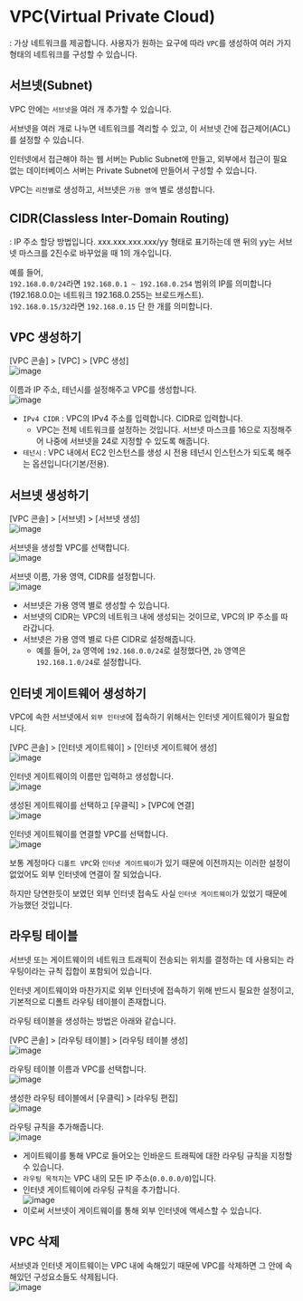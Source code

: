 # VPC(Virtual Private Cloud)

: 가상 네트워크를 제공합니다. 사용자가 원하는 요구에 따라 `VPC`를 생성하여 여러 가지 형태의 네트워크를 구성할 수 있습니다.

## 서브넷(Subnet)

VPC 안에는 `서브넷`을 여러 개 추가할 수 있습니다.   

서브넷을 여러 개로 나누면 네트워크를 격리할 수 있고, 이 서브넷 간에 접근제어(ACL)를 설정할 수 있습니다.

인터넷에서 접근해야 하는 웹 서버는 Public Subnet에 만들고, 외부에서 접근이 필요 없는 데이터베이스 서버는 Private Subnet에 만들어서 구성할 수 있습니다.

VPC는 `리전별`로 생성하고, 서브넷은 `가용 영역` 별로 생성합니다.

## CIDR(Classless Inter-Domain Routing)

: IP 주소 할당 방법입니다. xxx.xxx.xxx.xxx/yy 형태로 표기하는데 맨 뒤의 yy는 서브넷 마스크를 2진수로 바꾸었을 때 1의 개수입니다.   

예를 들어,   
`192.168.0.0/24`라면 `192.168.0.1 ~ 192.168.0.254` 범위의 IP를 의미합니다(192.168.0.0는 네트워크 192.168.0.255는 브로드캐스트).   
`192.168.0.15/32`라면 `192.168.0.15` 단 한 개를 의미합니다.

## VPC 생성하기

[VPC 콘솔] > [VPC] > [VPC 생성]   
![image](https://user-images.githubusercontent.com/43658658/147619004-6970540c-fbb1-4512-ac54-ab2c58596f0e.png)

이름과 IP 주소, 테넌시를 설정해주고 VPC를 생성합니다.   
![image](https://user-images.githubusercontent.com/43658658/147619143-47deac63-9c55-450a-9257-1f05edc485fb.png)   
* `IPv4 CIDR` : VPC의 IPv4 주소를 입력합니다. CIDR로 입력합니다. 
  - VPC는 전체 네트워크를 설정하는 것입니다. 서브넷 마스크를 16으로 지정해주어 나중에 서브넷을 24로 지정할 수 있도록 해줍니다.
* `테넌시` : VPC 내에서 EC2 인스턴스를 생성 시 전용 테넌시 인스턴스가 되도록 해주는 옵션입니다(기본/전용).

## 서브넷 생성하기

[VPC 콘솔] > [서브넷] > [서브넷 생성]   
![image](https://user-images.githubusercontent.com/43658658/147619368-aedcebcc-0d8e-46f3-8918-cbc828f49c15.png)

서브넷을 생성할 VPC를 선택합니다.   
![image](https://user-images.githubusercontent.com/43658658/147619411-bc29601e-0d6f-4c77-8e53-9f67bb621e61.png)

서브넷 이름, 가용 영역, CIDR를 설정합니다.   
![image](https://user-images.githubusercontent.com/43658658/147619499-931a971f-2b2b-4f2b-ad54-76a257924913.png)   
* 서브넷은 가용 영역 별로 생성할 수 있습니다.
* 서브넷의 CIDR는 VPC의 네트워크 내에 생성되는 것이므로, VPC의 IP 주소를 따라갑니다. 
* 서브넷은 가용 영역 별로 다른 CIDR로 설정해줍니다.
  - 예를 들어, `2a` 영역에 `192.168.0.0/24`로 설정했다면, `2b` 영역은 `192.168.1.0/24`로 설정합니다.

## 인터넷 게이트웨어 생성하기

VPC에 속한 서브넷에서 `외부 인터넷`에 접속하기 위해서는 인터넷 게이트웨이가 필요합니다.

[VPC 콘솔] > [인터넷 게이트웨이] > [인터넷 게이트웨어 생성]   
![image](https://user-images.githubusercontent.com/43658658/147619693-85b11da0-4526-4f5d-9a94-75512ea7903a.png)

인터넷 게이트웨이의 이름만 입력하고 생성합니다.   
![image](https://user-images.githubusercontent.com/43658658/147619794-590fde62-91e9-42e1-bf0b-cd6a6ab2ef8d.png)

생성된 게이트웨이를 선택하고 [우클릭] > [VPC에 연결]   
![image](https://user-images.githubusercontent.com/43658658/147619837-962a28cd-70b5-4a62-a0b4-bc13952c53f6.png)

인터넷 게이트웨이를 연결할 VPC를 선택합니다.   
![image](https://user-images.githubusercontent.com/43658658/147620017-bb13f82c-fd58-4aa5-896c-98c38f83d65e.png)

보통 계정마다 `디폴트 VPC`와 `인터넷 게이트웨이`가 있기 때문에 이전까지는 이러한 설정이 없었어도 외부 인터넷에 연결이 잘 되었습니다.

하지만 당연한듯이 보였던 외부 인터넷 접속도 사실 `인터넷 게이트웨이`가 있었기 때문에 가능했던 것입니다.

## 라우팅 테이블

서브넷 또는 게이트웨이의 네트워크 트래픽이 전송되는 위치를 결정하는 데 사용되는 라우팅이라는 규칙 집합이 포함되어 있습니다.   

인터넷 게이트웨이와 마찬가지로 외부 인터넷에 접속하기 위해 반드시 필요한 설정이고, 기본적으로 디폴트 라우팅 테이블이 존재합니다.

라우팅 테이블을 생성하는 방법은 아래와 같습니다.

[VPC 콘솔] > [라우팅 테이블] > [라우팅 테이블 생성]   
![image](https://user-images.githubusercontent.com/43658658/147620646-930ae5a0-9be1-4ea4-9e33-915794bc159c.png)

라우팅 테이블 이름과 VPC를 선택합니다.   
![image](https://user-images.githubusercontent.com/43658658/147620582-9510302a-e2c4-4b87-bfb0-8f638ffa7679.png)

생성한 라우팅 테이블에서 [우클릭] > [라우팅 편집]   
![image](https://user-images.githubusercontent.com/43658658/147620633-a060ec83-2237-4c2d-aa53-3818ffb59e7f.png)

라우팅 규칙을 추가해줍니다.   
![image](https://user-images.githubusercontent.com/43658658/147620709-75552b26-9b25-425a-aefe-e9389cfcd593.png)   
* 게이트웨이를 통해 VPC로 들어오는 인바운드 트래픽에 대한 라우팅 규칙을 지정할 수 있습니다.
* `라우팅 목적지`는 VPC 내의 모든 IP 주소(`0.0.0.0/0`)입니다.
* 인터넷 게이트웨이에 라우팅 규칙을 추가합니다.   
![image](https://user-images.githubusercontent.com/43658658/147620868-1d0986b2-7762-415a-8076-7f5dddfbeafb.png)   
* 이로써 서브넷이 게이트웨이를 통해 외부 인터넷에 액세스할 수 있습니다.

## VPC 삭제

서브넷과 인터넷 게이트웨이는 VPC 내에 속해있기 때문에 VPC를 삭제하면 그 안에 속해있던 구성요소들도 삭제됩니다.   
![image](https://user-images.githubusercontent.com/43658658/147620194-4a2c1a6e-9cc7-4a52-858c-c05e7e3e747e.png)


























